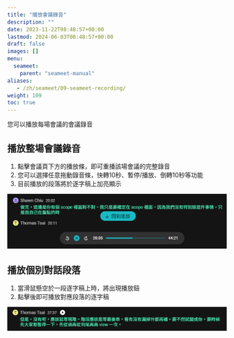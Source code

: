 ```yaml
---
title: "播放會議錄音"
description: ""
date: 2023-11-22T08:48:57+00:00
lastmod: 2024-06-03T08:48:57+00:00
draft: false
images: []
menu:
  seameet:
    parent: "seameet-manual"
aliases:
   - /zh/seameet/09-seameet-recording/
weight: 109
toc: true
---
```


您可以播放每場會議的會議錄音

## 播放整場會議錄音
1. 點擊會議頁下方的播放條，即可重播該場會議的完整錄音
2. 您可以選擇任意拖動錄音條，快轉10秒、暫停/播放、倒轉10秒等功能
3. 目前播放的段落將於逐字稿上加亮顯示

<center>
<img src="/images/seameet-zh/播放SeaMeet會議錄音.png" alt="播放SeaMeet會議錄音"/>
</center>

## 播放個別對話段落
1. 當滑鼠懸空於一段逐字稿上時，將出現播放鈕
2. 點擊後即可播放對應段落的逐字稿


<center>
<img src="/images/seameet-zh/SeaMeet播放個別對話段落.png" alt="SeaMeet播放個別對話段落"/>
</center>